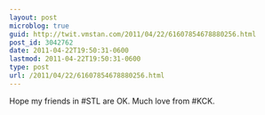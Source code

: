 ```yaml
---
layout: post
microblog: true
guid: http://twit.vmstan.com/2011/04/22/61607854678880256.html
post_id: 3042762
date: 2011-04-22T19:50:31-0600
lastmod: 2011-04-22T19:50:31-0600
type: post
url: /2011/04/22/61607854678880256.html
---
```

Hope my friends in #STL are OK. Much love from #KCK.
